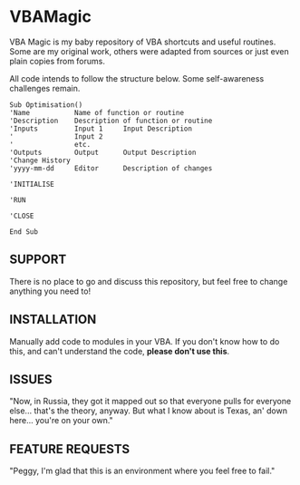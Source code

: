 # VBAMagic

VBA Magic is my baby repository of VBA shortcuts and useful routines. 
Some are my original work, others were adapted from sources or just even plain copies from forums.

All code intends to follow the structure below. 
Some self-awareness challenges remain.
```vba
Sub Optimisation()
'Name           Name of function or routine
'Description    Description of function or routine
'Inputs         Input 1     Input Description
'               Input 2
'               etc.
'Outputs        Output      Output Description
'Change History
'yyyy-mm-dd     Editor      Description of changes

'INITIALISE

'RUN

'CLOSE

End Sub
```

## SUPPORT
There is no place to go and discuss this repository, but feel free to change anything you need to!

## INSTALLATION
Manually add code to modules in your VBA. 
If you don't know how to do this, and can't understand the code, **please don't use this**.

## ISSUES

"Now, in Russia, they got it mapped out so that everyone pulls for everyone else... that's the theory, anyway. 
But what I know about is Texas, an' down here... you're on your own."

## FEATURE REQUESTS

"Peggy, I'm glad that this is an environment where you feel free to fail."
